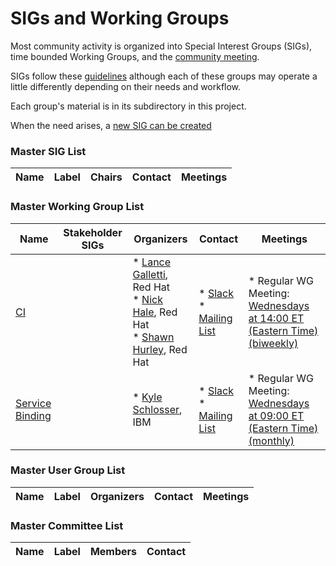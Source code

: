 <!---
This is an autogenerated file!

Please do not edit this file directly, but instead make changes to the
sigs.yaml file in the project root.

To understand how this file is generated, see https://git.k8s.io/community/generator/README.md
--->
# SIGs and Working Groups

Most community activity is organized into Special Interest Groups (SIGs),
time bounded Working Groups, and the [community meeting](communication/README.md#weekly-meeting).

SIGs follow these [guidelines](governance.md) although each of these groups may operate a little differently
depending on their needs and workflow.

Each group's material is in its subdirectory in this project.

When the need arises, a [new SIG can be created](sig-wg-lifecycle.md)

### Master SIG List

| Name | Label | Chairs | Contact | Meetings |
|------|-------|--------|---------|----------|

### Master Working Group List

| Name | Stakeholder SIGs |Organizers | Contact | Meetings |
|------|------------------|-----------|---------|----------|
|[CI](wg-ci/README.md)||* [Lance Galletti](https://github.com/gallettilance), Red Hat<br>* [Nick Hale](https://github.com/njhale), Red Hat<br>* [Shawn Hurley](https://github.com/shawn-hurley), Red Hat<br>|* [Slack](https://kubernetes.slack.com/messages/kubernetes-operators)<br>* [Mailing List](https://groups.google.com/forum/#!forum/operator-framework-wg-ci)|* Regular WG Meeting: [Wednesdays at 14:00 ET (Eastern Time) (biweekly)](https://docs.google.com/document/d/14aUnEEIYmvUhnIvF_pl86-1BzJj9y6t1xY4ImIHtWXY/edit#heading=h.g1tg5lyjvb51)<br>
|[Service Binding](wg-service-binding/README.md)||* [Kyle Schlosser](https://github.com/kyleschlosser), IBM<br>|* [Slack](https://kubernetes.slack.com/messages/kubernetes-operators)<br>* [Mailing List](https://groups.google.com/forum/#!forum/operator-framework)|* Regular WG Meeting: [Wednesdays at 09:00 ET (Eastern Time) (monthly)](https://docs.google.com/document/d/1Slj3L3wMcmtskVHs_SMjFBMudsrjdr7dELaHXbd3YrU/edit?usp=sharing)<br>

### Master User Group List

| Name | Label |Organizers | Contact | Meetings |
|------|-------|------------|--------|----------|

### Master Committee List

| Name |  Label | Members | Contact |
|------|--------|---------|---------|
<!-- BEGIN CUSTOM CONTENT -->

<!-- END CUSTOM CONTENT -->
